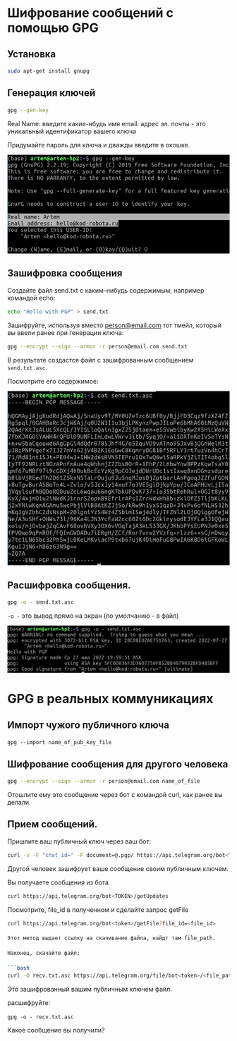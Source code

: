 # Шифрование сообщений с помощью GPG

## Установка

```bash
sudo apt-get install gnupg
```

## Генерация ключей

```bash
gpg --gen-key
```

Real Name: введите какие-нбудь имя
email: адрес эл. почты - это уникальный идентификатор вашего ключа

Придумайте пароль для ключа и дважды введите в окошке.


![gpg-1-gen.jpg](../img/gpg-1-gen.jpg)

## Зашифровка сообщения

Создайте файл send.txt c каким-нибудь содержимым, например командой echo:

```bash
echo "Hello with PGP" > send.txt
```

Зашифруйте, используя вместо person@email.com тот тмейл, который вы ввели ранее при генерации ключа:


```bash
gpg --encrypt --sign --armor -r person@email.com send.txt
```

В результате создастся файл с зашифрованным сообщением `send.txt.asc`.

Посмотрите его содержимое:

![gpg-2-message.jpg](../img/gpg-2-message.jpg)


## Расшифровка сообщения.

```bash
gpg -o - send.txt.asc 
```

`-o -` это вывод прямо на экран (по умолчанию - в файл)


![gpg-3-decrypt.jpg](../img/gpg-3-decrypt.jpg)

# GPG в реальных коммуникациях

## Импорт чужого публичного ключа

`gpg --import name_of_pub_key_file`

## Шифрование сообщения для другого человека

```bash
gpg --encrypt --sign --armor -r person@email.com name_of_file
```

Отошлите ему это сообщение через бот с командой curl, как ранее вы делали.

## Прием сообщений.

Пришлите ваш публичный ключ через ваш бот:

```bash
curl -v -F "chat_id=" -F document=@.pgp/ https://api.telegram.org/bot<TOKEN>/sendDocument
```

Другой человек зашифрует ваше сообщение своим публичным ключем.

Вы получаете сообщения из бота

```bash
curl https://api.telegram.org/bot<TOKEN>/getUpdates
```

Посмотрите, file_id в полученном и сделайте запрос getFile

```bash
curl https://api.telegram.org/bot<token>/getFile?file_id=<file_id>

Этот метод выдает ссылку на скачивание файла, найдт там file_path.

Наконец, скачайте файл:

```bash
curl -O recv.txt.asc https://api.telegram.org/file/bot<token>/<file_path>
```

Это зашифрованный вашим публичным ключем файл.

расшифруйте:

`gpg -o - recv.txt.asc`

Какое сообщение вы получили?


